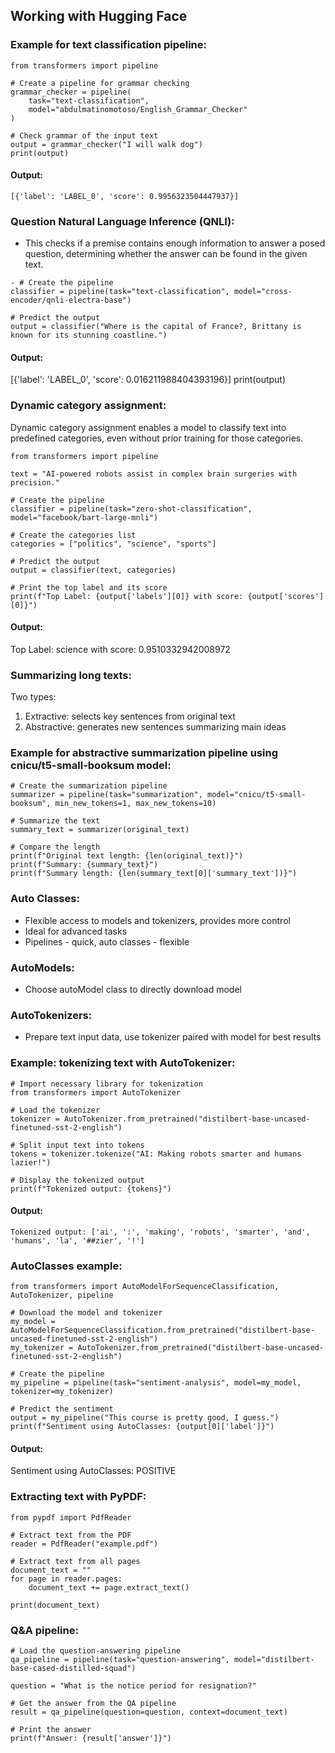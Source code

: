 ## Working with Hugging Face

### Example for text classification pipeline:
```
from transformers import pipeline

# Create a pipeline for grammar checking
grammar_checker = pipeline(
    task="text-classification",
    model="abdulmatinomotoso/English_Grammar_Checker"
)

# Check grammar of the input text
output = grammar_checker("I will walk dog")
print(output)
```

#### Output:
    [{'label': 'LABEL_0', 'score': 0.9956323504447937}]

### Question Natural Language Inference (QNLI):
- This checks if a premise contains enough information to answer a posed question, determining whether the answer can be found in the given text.

```
- # Create the pipeline
classifier = pipeline(task="text-classification", model="cross-encoder/qnli-electra-base")

# Predict the output
output = classifier("Where is the capital of France?, Brittany is known for its stunning coastline.")
```
#### Output:
[{'label': 'LABEL_0', 'score': 0.016211988404393196}]
print(output)

### Dynamic category assignment:
Dynamic category assignment enables a model to classify text into predefined categories, even without prior training for those categories.

```
from transformers import pipeline

text = "AI-powered robots assist in complex brain surgeries with precision."

# Create the pipeline
classifier = pipeline(task="zero-shot-classification", model="facebook/bart-large-mnli")

# Create the categories list
categories = ["politics", "science", "sports"]

# Predict the output
output = classifier(text, categories)

# Print the top label and its score
print(f"Top Label: {output['labels'][0]} with score: {output['scores'][0]}")
```
#### Output:
Top Label: science with score: 0.9510332942008972

### Summarizing long texts:
Two types:
1. Extractive: selects key sentences from original text
2. Abstractive: generates new sentences summarizing main ideas

### Example for abstractive summarization pipeline using cnicu/t5-small-booksum model:
```
# Create the summarization pipeline
summarizer = pipeline(task="summarization", model="cnicu/t5-small-booksum", min_new_tokens=1, max_new_tokens=10)

# Summarize the text
summary_text = summarizer(original_text)

# Compare the length
print(f"Original text length: {len(original_text)}")
print(f"Summary: {summary_text}")
print(f"Summary length: {len(summary_text[0]['summary_text'])}")
```

### Auto Classes:
- Flexible access to models and tokenizers, provides more control
- Ideal for advanced tasks
- Pipelines - quick, auto classes - flexible

### AutoModels:
- Choose autoModel class to directly download model

### AutoTokenizers:
- Prepare text input data, use tokenizer paired with model for best results

### Example: tokenizing text with AutoTokenizer:
```
# Import necessary library for tokenization
from transformers import AutoTokenizer

# Load the tokenizer
tokenizer = AutoTokenizer.from_pretrained("distilbert-base-uncased-finetuned-sst-2-english")

# Split input text into tokens
tokens = tokenizer.tokenize("AI: Making robots smarter and humans lazier!")

# Display the tokenized output
print(f"Tokenized output: {tokens}")
```
#### Output:
    Tokenized output: ['ai', ':', 'making', 'robots', 'smarter', 'and', 'humans', 'la', '##zier', '!']

### AutoClasses example:
```
from transformers import AutoModelForSequenceClassification, AutoTokenizer, pipeline

# Download the model and tokenizer
my_model = AutoModelForSequenceClassification.from_pretrained("distilbert-base-uncased-finetuned-sst-2-english")
my_tokenizer = AutoTokenizer.from_pretrained("distilbert-base-uncased-finetuned-sst-2-english")

# Create the pipeline
my_pipeline = pipeline(task="sentiment-analysis", model=my_model, tokenizer=my_tokenizer)

# Predict the sentiment
output = my_pipeline("This course is pretty good, I guess.")
print(f"Sentiment using AutoClasses: {output[0]['label']}")
```
#### Output:
Sentiment using AutoClasses: POSITIVE

### Extracting text with PyPDF:
```
from pypdf import PdfReader

# Extract text from the PDF
reader = PdfReader("example.pdf")

# Extract text from all pages
document_text = ""
for page in reader.pages: 
    document_text += page.extract_text()

print(document_text)
```

### Q&A pipeline:
```
# Load the question-answering pipeline
qa_pipeline = pipeline(task="question-answering", model="distilbert-base-cased-distilled-squad")

question = "What is the notice period for resignation?"

# Get the answer from the QA pipeline
result = qa_pipeline(question=question, context=document_text)

# Print the answer
print(f"Answer: {result['answer']}")
```

